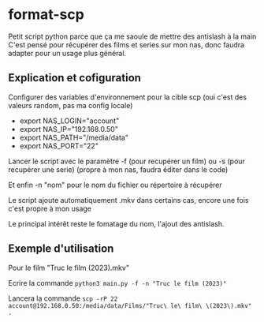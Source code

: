 # format-scp
Petit script python parce que ça me saoule de mettre des antislash à la main
C'est pensé pour récupérer des films et series sur mon nas, donc faudra adapter pour un usage plus général.

## Explication et cofiguration

Configurer des variables d'environnement pour la cible scp (oui c'est des valeurs random, pas ma config locale)
- export NAS_LOGIN="account"
- export NAS_IP="192.168.0.50"
- export NAS_PATH="/media/data"
- export NAS_PORT="22"

Lancer le script avec le paramètre -f (pour recupérer un film) ou -s (pour recupérer une serie) (propre à mon nas, faudra éditer dans le code)

Et enfin -n "nom" pour le nom du fichier ou répertoire à récupérer

Le script ajoute automatiquement .mkv dans certains cas, encore une fois c'est propre à mon usage

Le principal intérêt reste le fomatage du nom, l'ajout des antislash.


## Exemple d'utilisation

Pour le film "Truc le film (2023).mkv"

Ecrire la commande `python3 main.py -f -n "Truc le film (2023)"`

Lancera la commande `scp -rP 22 account@192.168.0.50:/media/data/Films/"Truc\ le\ film\ \(2023\).mkv" .`
